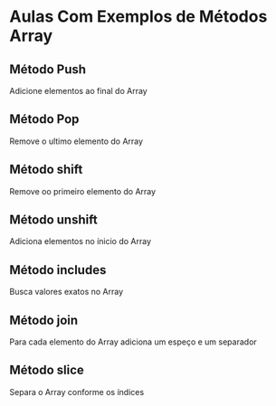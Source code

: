 # Aulas Com Exemplos de Métodos Array

## Método Push 

Adicione elementos ao final do Array 

## Método Pop

Remove o ultimo elemento do Array

## Método shift 

Remove oo primeiro elemento do Array

## Método unshift 

Adiciona elementos no ínicio do Array

## Método includes 

Busca valores exatos no Array

## Método join 

Para cada elemento do Array adiciona um espeço e um separador 

## Método slice 

Separa o Array conforme os índices